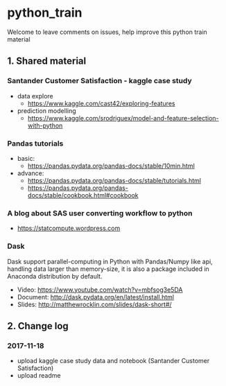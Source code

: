# python_train

Welcome to leave comments on issues, help improve this python train material


## 1. Shared material
### Santander Customer Satisfaction - kaggle case study

- data explore
  - https://www.kaggle.com/cast42/exploring-features
- prediction modelling
  - https://www.kaggle.com/srodriguex/model-and-feature-selection-with-python

### Pandas tutorials
- basic:
  - https://pandas.pydata.org/pandas-docs/stable/10min.html
- advance:
  - https://pandas.pydata.org/pandas-docs/stable/tutorials.html
  - https://pandas.pydata.org/pandas-docs/stable/cookbook.html#cookbook

### A blog about SAS user converting workflow to python
- https://statcompute.wordpress.com

### Dask

Dask support parallel-computing in Python with Pandas/Numpy like api, handling data larger than memory-size, it is also a package included in Anaconda distribution by default.

- Video: https://www.youtube.com/watch?v=mbfsog3e5DA
- Document: http://dask.pydata.org/en/latest/install.html
- Slides: http://matthewrocklin.com/slides/dask-short#/

## 2. Change log
### 2017-11-18
- upload kaggle case study data and notebook (Santander Customer Satisfaction)
- upload readme
